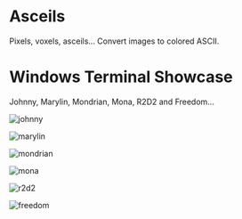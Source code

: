 # Asceils

Pixels, voxels, asceils... Convert images to colored ASCII.

# Windows Terminal Showcase

Johnny, Marylin, Mondrian, Mona, R2D2 and Freedom...

![johnny](https://user-images.githubusercontent.com/11328666/64559608-60b71880-d34f-11e9-9f8a-eb3b95fcb156.png)

![marylin](https://user-images.githubusercontent.com/11328666/64559624-6876bd00-d34f-11e9-9509-7fdeb84809b5.png)

![mondrian](https://user-images.githubusercontent.com/11328666/64559634-72002500-d34f-11e9-97b1-e043413a2c45.png)

![mona](https://user-images.githubusercontent.com/11328666/64559647-775d6f80-d34f-11e9-9c20-97505da2df66.png)

![r2d2](https://user-images.githubusercontent.com/11328666/64559655-7d535080-d34f-11e9-9e11-2fec258f0396.png)

![freedom](https://user-images.githubusercontent.com/11328666/64559664-82b09b00-d34f-11e9-8b1e-b845e08a0cfc.png)
